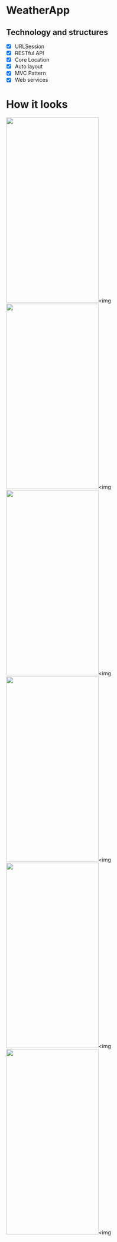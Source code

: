 #  WeatherApp

## Technology and structures

- [x] URLSession
- [X] RESTful API
- [x] Core Location 
- [x] Auto layout
- [x] MVC Pattern
- [x] Web services

# How it looks

 <img src="https://user-images.githubusercontent.com/73592197/192158852-f7310f65-d799-476d-b737-db3ed61150f1.png" width="250" height="500" /><img 
<img src="https://user-images.githubusercontent.com/73592197/192158858-bc7d2906-7b82-4705-a0c4-6c62705a7b77.png" width="250" height="500" /><img 
 <img src="https://user-images.githubusercontent.com/73592197/192158863-02bf069e-320a-42f2-84e0-077acb2903fb.png" width="250" height="500" /><img 
 <img src="https://user-images.githubusercontent.com/73592197/192158865-a5eee2ec-2eb9-4506-b45a-798c5a0ed532.png" width="250" height="500" /><img
 <img src="https://user-images.githubusercontent.com/73592197/192158869-bb714b02-7ce2-4dd0-9b69-dd8d547a03d3.png" width="250" height="500" /><img 
  <img src="https://user-images.githubusercontent.com/73592197/192158874-49ea8f49-e81d-4ef1-81af-c2f714590cbc.png" width="250" height="500" /><img 
 

